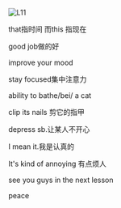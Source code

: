 ![L11](C:\Users\15340\Desktop\L11.jpg)

that指时间 而this 指现在

good job做的好

improve your mood

stay focused集中注意力

ability to bathe/bei/ a cat

clip its nails 剪它的指甲

depress sb.让某人不开心

I mean it.我是认真的

It's kind of annoying 有点烦人

see you guys in the next lesson

peace

